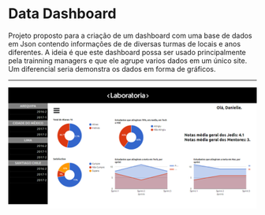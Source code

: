 # Data Dashboard

Projeto proposto para a criação de um dashboard com uma base de dados em Json contendo informações de  de diversas turmas de locais e anos diferentes. A ideia é que este dashboard possa ser usado principalmente pela trainning managers e que ele agrupe varios dados em um único site. Um diferencial seria demonstra os dados em forma de gráficos.
_______________________

![](https://github.com/DanielleBK/Dashboard/blob/master/data.png?raw=true)
